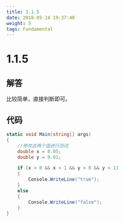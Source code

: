 ```yaml
---
title: 1.1.5
date: 2018-05-14 19:37:40
weight: 5
tags: Fundamental
---
```


# 1.1.5


## 解答

比较简单，直接判断即可。

## 代码

```csharp
static void Main(string[] args)
{
    //修改这两个值进行测试
    double x = 0.05;
    double y = 0.01;

    if (x > 0 && x < 1 && y > 0 && y < 1)
    {
        Console.WriteLine("true");
    }
    else
    {
        Console.WriteLine("false");
    }
}
```

